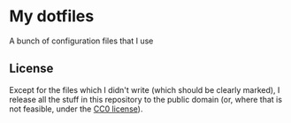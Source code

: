 # My dotfiles
A bunch of configuration files that I use

## License
Except for the files which I didn't write (which should be clearly marked), I
release all the stuff in this repository to the public domain (or, where that
is not feasible, under the [CC0 license](https://creativecommons.org/publicdomain/zero/1.0/)).
